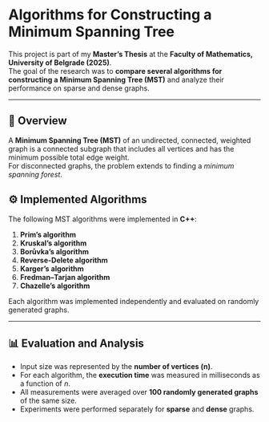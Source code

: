 # Algorithms for Constructing a Minimum Spanning Tree

This project is part of my **Master’s Thesis** at the **Faculty of Mathematics, University of Belgrade (2025)**.  
The goal of the research was to **compare several algorithms for constructing a Minimum Spanning Tree (MST)** and analyze their performance on sparse and dense graphs.

---

## 🧩 Overview

A **Minimum Spanning Tree (MST)** of an undirected, connected, weighted graph is a connected subgraph that includes all vertices and has the minimum possible total edge weight.  
For disconnected graphs, the problem extends to finding a *minimum spanning forest*.

## ⚙️ Implemented Algorithms

The following MST algorithms were implemented in **C++**:

1. **Prim’s algorithm**
2. **Kruskal’s algorithm**
3. **Borůvka’s algorithm**
4. **Reverse-Delete algorithm**
5. **Karger’s algorithm**
6. **Fredman–Tarjan algorithm**
7. **Chazelle’s algorithm**

Each algorithm was implemented independently and evaluated on randomly generated graphs.

---

## 📊 Evaluation and Analysis

- Input size was represented by the **number of vertices (n)**.  
- For each algorithm, the **execution time** was measured in milliseconds as a function of *n*.  
- All measurements were averaged over **100 randomly generated graphs** of the same size.  
- Experiments were performed separately for **sparse** and **dense** graphs.
